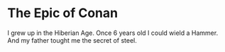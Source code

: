 # The Epic of Conan
I grew up in the Hiberian Age.
Once 6 years old I could wield a Hammer.
And my father tought me the secret of steel.
